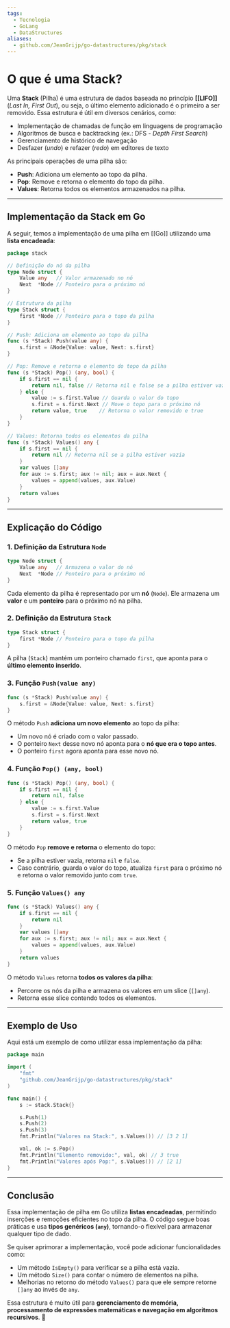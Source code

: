```yaml
---
tags:
  - Tecnologia
  - GoLang
  - DataStructures
aliases:
  - github.com/JeanGrijp/go-datastructures/pkg/stack
---
```

# O que é uma Stack?

Uma **Stack** (Pilha) é uma estrutura de dados baseada no princípio **[[LIFO]]** (_Last In, First Out_), ou seja, o último elemento adicionado é o primeiro a ser removido. Essa estrutura é útil em diversos cenários, como:

- Implementação de chamadas de função em linguagens de programação
- Algoritmos de busca e backtracking (ex.: DFS - _Depth First Search_)
- Gerenciamento de histórico de navegação
- Desfazer (_undo_) e refazer (_redo_) em editores de texto

As principais operações de uma pilha são:

- **Push**: Adiciona um elemento ao topo da pilha.
- **Pop**: Remove e retorna o elemento do topo da pilha.
- **Values**: Retorna todos os elementos armazenados na pilha.

---

## Implementação da Stack em Go

A seguir, temos a implementação de uma pilha em [[Go]] utilizando uma **lista encadeada**:

```go
package stack

// Definição do nó da pilha
type Node struct {
	Value any   // Valor armazenado no nó
	Next  *Node // Ponteiro para o próximo nó
}

// Estrutura da pilha
type Stack struct {
	first *Node // Ponteiro para o topo da pilha
}

// Push: Adiciona um elemento ao topo da pilha
func (s *Stack) Push(value any) {
	s.first = &Node{Value: value, Next: s.first}
}

// Pop: Remove e retorna o elemento do topo da pilha
func (s *Stack) Pop() (any, bool) {
	if s.first == nil {
		return nil, false // Retorna nil e false se a pilha estiver vazia
	} else {
		value := s.first.Value // Guarda o valor do topo
		s.first = s.first.Next // Move o topo para o próximo nó
		return value, true    // Retorna o valor removido e true
	}
}

// Values: Retorna todos os elementos da pilha
func (s *Stack) Values() any {
	if s.first == nil {
		return nil // Retorna nil se a pilha estiver vazia
	}
	var values []any
	for aux := s.first; aux != nil; aux = aux.Next {
		values = append(values, aux.Value)
	}
	return values
}
```

---

## Explicação do Código

### 1. **Definição da Estrutura `Node`**

```go
type Node struct {
	Value any   // Armazena o valor do nó
	Next  *Node // Ponteiro para o próximo nó
}
```

Cada elemento da pilha é representado por um **nó** (`Node`). Ele armazena um **valor** e um **ponteiro** para o próximo nó na pilha.

### 2. **Definição da Estrutura `Stack`**

```go
type Stack struct {
	first *Node // Ponteiro para o topo da pilha
}
```

A pilha (`Stack`) mantém um ponteiro chamado `first`, que aponta para o **último elemento inserido**.

### 3. **Função `Push(value any)`**

```go
func (s *Stack) Push(value any) {
	s.first = &Node{Value: value, Next: s.first}
}
```

O método `Push` **adiciona um novo elemento** ao topo da pilha:

- Um novo nó é criado com o valor passado.
- O ponteiro `Next` desse novo nó aponta para o **nó que era o topo antes**.
- O ponteiro `first` agora aponta para esse novo nó.

### 4. **Função `Pop() (any, bool)`**

```go
func (s *Stack) Pop() (any, bool) {
	if s.first == nil {
		return nil, false
	} else {
		value := s.first.Value
		s.first = s.first.Next
		return value, true
	}
}
```

O método `Pop` **remove e retorna** o elemento do topo:

- Se a pilha estiver vazia, retorna `nil` e `false`.
- Caso contrário, guarda o valor do topo, atualiza `first` para o próximo nó e retorna o valor removido junto com `true`.

### 5. **Função `Values() any`**

```go
func (s *Stack) Values() any {
	if s.first == nil {
		return nil
	}
	var values []any
	for aux := s.first; aux != nil; aux = aux.Next {
		values = append(values, aux.Value)
	}
	return values
}
```

O método `Values` retorna **todos os valores da pilha**:

- Percorre os nós da pilha e armazena os valores em um slice (`[]any`).
- Retorna esse slice contendo todos os elementos.

---

## Exemplo de Uso

Aqui está um exemplo de como utilizar essa implementação da pilha:

```go
package main

import (
	"fmt"
	"github.com/JeanGrijp/go-datastructures/pkg/stack"
)

func main() {
	s := stack.Stack{}

	s.Push(1)
	s.Push(2)
	s.Push(3)
	fmt.Println("Valores na Stack:", s.Values()) // [3 2 1]

	val, ok := s.Pop()
	fmt.Println("Elemento removido:", val, ok) // 3 true
	fmt.Println("Valores após Pop:", s.Values()) // [2 1]
}
```

---

## Conclusão

Essa implementação de pilha em Go utiliza **listas encadeadas**, permitindo inserções e remoções eficientes no topo da pilha. O código segue boas práticas e usa **tipos genéricos (`any`)**, tornando-o flexível para armazenar qualquer tipo de dado.

Se quiser aprimorar a implementação, você pode adicionar funcionalidades como:

- Um método `IsEmpty()` para verificar se a pilha está vazia.
- Um método `Size()` para contar o número de elementos na pilha.
- Melhorias no retorno do método `Values()` para que ele sempre retorne `[]any` ao invés de `any`.

Essa estrutura é muito útil para **gerenciamento de memória, processamento de expressões matemáticas e navegação em algoritmos recursivos**. 🚀